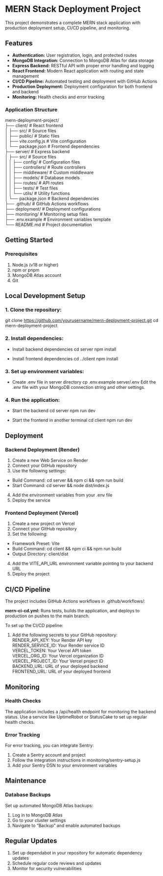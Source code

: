 # MERN Stack Deployment Project
This project demonstrates a complete MERN stack application with production deployment setup, CI/CD pipeline, and monitoring.

## Features
<ul>
<li><strong>Authentication:</strong> User registration, login, and protected routes</li>
<li><strong>MongoDB Integration:</strong> Connection to MongoDB Atlas for data storage</li>
<li><strong>Express Backend:</strong> RESTful API with proper error handling and logging</li>
<li><strong>React Frontend:</strong> Modern React application with routing and state management</li>
<li><strong>CI/CD Pipeline:</strong> Automated testing and deployment with GitHub Actions</li>
<li><strong>Production Deployment:</strong> Deployment configuration for both frontend and backend</li>
<li><strong>Monitoring:</strong> Health checks and error tracking</li>
</ul>

### Application Structure
mern-deployment-project/<br>
├── client/                # React frontend<br>
│   ├── src/               # Source files<br>
│   ├── public/            # Static files<br>
│   ├── vite.config.js     # Vite configuration<br>
│   └── package.json       # Frontend dependencies<br>
├── server/                # Express backend<br>
│   ├── src/               # Source files<br>
│   │   ├── config/        # Configuration files<br>
│   │   ├── controllers/   # Route controllers<br>
│   │   ├── middleware/    # Custom middleware<br>
│   │   ├── models/        # Database models<br>
│   │   ├── routes/        # API routes<br>
│   │   ├── tests/         # Test files<br>
│   │   └── utils/         # Utility functions<br>
│   └── package.json       # Backend dependencies<br>
├── .github/               # GitHub Actions workflows<br>
├── deployment/            # Deployment configurations<br>
├── monitoring/            # Monitoring setup files<br>
├── .env.example           # Environment variables template<br>
└── README.md              # Project documentation

## Getting Started
### Prerequisites
1. Node.js (v18 or higher)
2. npm or pnpm
3. MongoDB Atlas account
4. Git

## Local Development Setup
### 1. Clone the repository:

  git clone https://github.com/yourusername/mern-deployment-project.git
  cd mern-deployment-project

### 2. Install dependencies:

  - Install backend dependencies
  cd server
  npm install

  - Install frontend dependencies
  cd ../client
  npm install

### 3. Set up environment variables:

  - Create .env file in server directory
  cp .env.example server/.env
  Edit the .env file with your MongoDB connection string and other settings.

### 4. Run the application:

  - Start the backend
  cd server
  npm run dev

  - Start the frontend in another terminal
  cd client
  npm run dev

## Deployment
### Backend Deployment (Render)

1. Create a new Web Service on Render
2. Connect your GitHub repository
3. Use the following settings:
  - Build Command: cd server && npm ci && npm run build
  - Start Command: cd server && node dist/index.js
4. Add the environment variables from your .env file
5. Deploy the service

### Frontend Deployment (Vercel)
1. Create a new project on Vercel
2. Connect your GitHub repository
3. Set the following:
  - Framework Preset: Vite
  - Build Command: cd client && npm ci && npm run build
  - Output Directory: client/dist
4. Add the VITE_API_URL environment variable pointing to your backend URL
5. Deploy the project

## CI/CD Pipeline
The project includes GitHub Actions workflows in .github/workflows/:

<strong>mern-ci-cd.yml:</strong> Runs tests, builds the application, and deploys to production on pushes to the main branch.

To set up the CI/CD pipeline:

1. Add the following secrets to your GitHub repository:<br>
  RENDER_API_KEY: Your Render API key<br>
  RENDER_SERVICE_ID: Your Render service ID<br>
  VERCEL_TOKEN: Your Vercel API token<br>
  VERCEL_ORG_ID: Your Vercel organization ID<br>
  VERCEL_PROJECT_ID: Your Vercel project ID<br>
  BACKEND_URL: URL of your deployed backend<br>
  FRONTEND_URL: URL of your deployed frontend

## Monitoring
### Health Checks
The application includes a /api/health endpoint for monitoring the backend status. Use a service like UptimeRobot or StatusCake to set up regular health checks.

### Error Tracking
For error tracking, you can integrate Sentry:

1. Create a Sentry account and project
2. Follow the integration instructions in monitoring/sentry-setup.js
3. Add your Sentry DSN to your environment variables

## Maintenance
### Database Backups
Set up automated MongoDB Atlas backups:

1. Log in to MongoDB Atlas
2. Go to your cluster settings
3. Navigate to “Backup” and enable automated backups

## Regular Updates
1. Set up dependabot in your repository for automatic dependency updates
2. Schedule regular code reviews and updates
3. Monitor for security vulnerabilities
